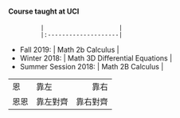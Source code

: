 #### Course taught at UCI

             |                     |
             |:--------------------|
* Fall 2019: | Math 2b Calculus |
* Winter 2018: | Math 3D Differential Equations |
* Summer Session 2018: | Math 2B Calculus |



|       |        |         |
|-------|:-------|--------:|
|   恩   |  靠左      |    靠右     |
|   恩恩   |  靠左對齊      |    靠右對齊     |
